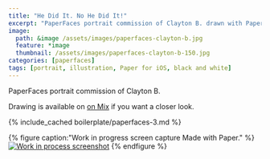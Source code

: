 ```yaml
---
title: "He Did It. No He Did It!"
excerpt: "PaperFaces portrait commission of Clayton B. drawn with Paper for iOS on an iPad."
image: 
  path: &image /assets/images/paperfaces-clayton-b.jpg 
  feature: *image
  thumbnail: /assets/images/paperfaces-clayton-b-150.jpg
categories: [paperfaces]
tags: [portrait, illustration, Paper for iOS, black and white]
---
```


PaperFaces portrait commission of Clayton B. 

Drawing is available on [on Mix](https://mix.fiftythree.com/11098-Michael-Rose/300453) if you want a closer look.

{% include_cached boilerplate/paperfaces-3.md %}

{% figure caption:"Work in progress screen capture Made with Paper." %}
[![Work in process screenshot](/assets/images/paperfaces-clayton-b-process-1-900.jpg)](/assets/images/paperfaces-clayton-b-process-1-lg.jpg)
{% endfigure %}
